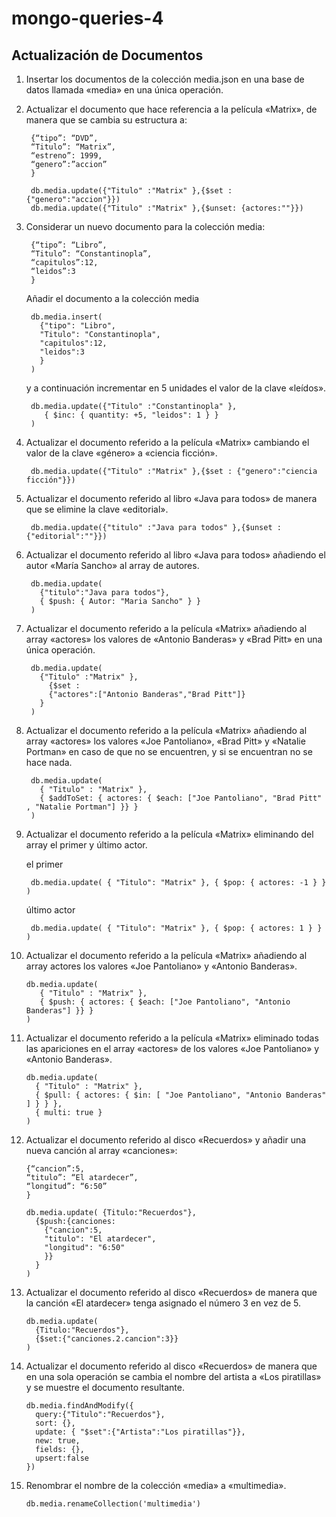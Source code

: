 # mongo-queries-4
## Actualización de Documentos

1. Insertar los documentos de la colección media.json en una base de datos llamada «media» en una única
operación.
2. Actualizar el documento que hace referencia a la película «Matrix», de manera que se cambia su estructura a:

        {“tipo”: “DVD”,
        “Titulo”: “Matrix”,
        “estreno”: 1999,
        “genero”:”accion”
        }
      
        db.media.update({"Titulo" :"Matrix" },{$set : {"genero":"accion"}})
        db.media.update({"Titulo" :"Matrix" },{$unset: {actores:""}})

3. Considerar un nuevo documento para la colección media:

        {“tipo”: “Libro”,
        “Titulo”: “Constantinopla”,
        “capitulos”:12,
        “leidos”:3
        }
        
    Añadir el documento a la colección media 
        
        db.media.insert( 
          {"tipo": "Libro",
          "Titulo": "Constantinopla",
          "capitulos":12,
          "leidos":3
          }
        )
     y a continuación incrementar en 5 unidades el valor de la clave «leídos».      

        db.media.update({"Titulo" :"Constantinopla" },
           { $inc: { quantity: +5, "leidos": 1 } }
        )
       
4. Actualizar el documento referido a la película «Matrix» cambiando el valor de la clave «género» a «ciencia
ficción».

        db.media.update({"Titulo" :"Matrix" },{$set : {"genero":"ciencia ficción"}})

5. Actualizar el documento referido al libro «Java para todos» de manera que se elimine la clave «editorial».

        db.media.update({"titulo" :"Java para todos" },{$unset : {"editorial":""}})

6. Actualizar el documento referido al libro «Java para todos» añadiendo el autor «María Sancho» al array de
autores.

        db.media.update(
          {"titulo":"Java para todos"},
          { $push: { Autor: "Maria Sancho" } }
        )

7. Actualizar el documento referido a la película «Matrix» añadiendo al array «actores» los valores de
«Antonio Banderas» y «Brad Pitt» en una única operación.

        db.media.update(
          {"Titulo" :"Matrix" },
            {$set : 
            {"actores":["Antonio Banderas","Brad Pitt"]}
          }
        )

8. Actualizar el documento referido a la película «Matrix» añadiendo al array «actores» los valores «Joe
Pantoliano», «Brad Pitt» y «Natalie Portman» en caso de que no se encuentren, y si se encuentran no se
hace nada.

        db.media.update(
          { "Titulo" : "Matrix" },
          { $addToSet: { actores: { $each: ["Joe Pantoliano", "Brad Pitt" , "Natalie Portman"] }} }
        )

9. Actualizar el documento referido a la película «Matrix» eliminando del array el primer y último actor.

    el primer
  
        db.media.update( { "Titulo": "Matrix" }, { $pop: { actores: -1 } } )
    último actor
  
        db.media.update( { "Titulo": "Matrix" }, { $pop: { actores: 1 } } )

10. Actualizar el documento referido a la película «Matrix» añadiendo al array actores los valores «Joe
Pantoliano» y «Antonio Banderas».

        db.media.update(
           { "Titulo" : "Matrix" },
           { $push: { actores: { $each: ["Joe Pantoliano", "Antonio Banderas"] }} }
        )
        
11. Actualizar el documento referido a la película «Matrix» eliminado todas las apariciones en el array
«actores» de los valores «Joe Pantoliano» y «Antonio Banderas».

        db.media.update( 
          { "Titulo" : "Matrix" },
          { $pull: { actores: { $in: [ "Joe Pantoliano", "Antonio Banderas" ] } } },     
          { multi: true } 
        )

12. Actualizar el documento referido al disco «Recuerdos» y añadir una nueva canción al array «canciones»:

        {“cancion”:5,
        “titulo”: “El atardecer”,
        “longitud”: “6:50”
        }
        
        db.media.update( {Titulo:"Recuerdos"},
          {$push:{canciones:
            {"cancion":5,
            "titulo": "El atardecer",
            "longitud": "6:50"
            }}
          }
        )

13. Actualizar el documento referido al disco «Recuerdos» de manera que la canción «El atardecer» tenga
asignado el número 3 en vez de 5.

        db.media.update( 
          {Titulo:"Recuerdos"}, 
          {$set:{"canciones.2.cancion":3}} 
        )

14. Actualizar el documento referido al disco «Recuerdos» de manera que en una sola operación se cambia el
nombre del artista a «Los piratillas» y se muestre el documento resultante.

        db.media.findAndModify({
          query:{"Titulo":"Recuerdos"},
          sort: {},
          update: { "$set":{"Artista":"Los piratillas"}},
          new: true,
          fields: {},
          upsert:false   
        })

15. Renombrar el nombre de la colección «media» a «multimedia».

        db.media.renameCollection('multimedia')

